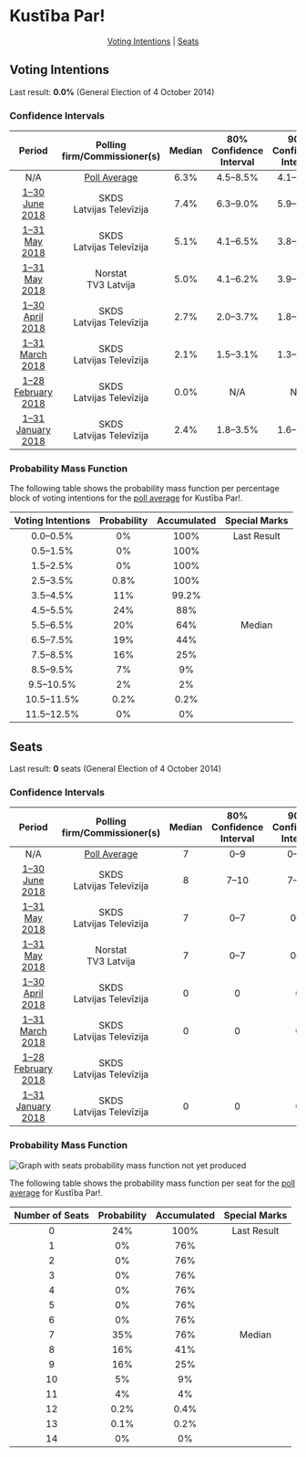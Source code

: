 # Kustība Par!

<p align="center"><a href="#voting-intentions">Voting Intentions</a> | <a href="#seats">Seats</a></p>

## Voting Intentions

Last result: **0.0%** (General Election of 4 October 2014)

### Confidence Intervals

| Period     | Polling firm/Commissioner(s) | Median | 80% Confidence Interval | 90% Confidence Interval | 95% Confidence Interval | 99% Confidence Interval |
|:----------:|:----------------:|:-----------:|:-----------------------:|:-----------------------:|:-----------------------:|:-----------------------:|
| N/A | [Poll Average](average.html) | 6.3% | 4.5–8.5% | 4.1–9.0% | 3.9–9.4% | 3.4–10.2% |
| [1–30 June 2018](2018-06-30-SKDS.html) | SKDS <br> Latvijas Televīzija | 7.4% | 6.3–9.0% | 5.9–9.4% | 5.6–9.8% | 5.1–10.5% |
| [1–31 May 2018](2018-05-31-SKDS.html) | SKDS <br> Latvijas Televīzija | 5.1% | 4.1–6.5% | 3.8–6.9% | 3.6–7.2% | 3.2–7.9% |
| [1–31 May 2018](2018-05-31-Norstat.html) | Norstat <br> TV3 Latvija | 5.0% | 4.1–6.2% | 3.9–6.6% | 3.7–6.9% | 3.3–7.5% |
| [1–30 April 2018](2018-04-30-SKDS.html) | SKDS <br> Latvijas Televīzija | 2.7% | 2.0–3.7% | 1.8–4.0% | 1.7–4.3% | 1.4–4.8% |
| [1–31 March 2018](2018-03-31-SKDS.html) | SKDS <br> Latvijas Televīzija | 2.1% | 1.5–3.1% | 1.3–3.4% | 1.2–3.6% | 1.0–4.2% |
| [1–28 February 2018](2018-02-28-SKDS.html) | SKDS <br> Latvijas Televīzija | 0.0% | N/A | N/A | N/A | N/A |
| [1–31 January 2018](2018-01-31-SKDS.html) | SKDS <br> Latvijas Televīzija | 2.4% | 1.8–3.5% | 1.6–3.8% | 1.5–4.1% | 1.2–4.6% |

### Probability Mass Function

The following table shows the probability mass function per percentage block of voting intentions for the [poll average](average.html) for Kustība Par!.

| Voting Intentions | Probability | Accumulated | Special Marks |
|:-----------------:|:-----------:|:-----------:|:-------------:|
| 0.0–0.5% | 0% | 100% | Last Result |
| 0.5–1.5% | 0% | 100% |  |
| 1.5–2.5% | 0% | 100% |  |
| 2.5–3.5% | 0.8% | 100% |  |
| 3.5–4.5% | 11% | 99.2% |  |
| 4.5–5.5% | 24% | 88% |  |
| 5.5–6.5% | 20% | 64% | Median |
| 6.5–7.5% | 19% | 44% |  |
| 7.5–8.5% | 16% | 25% |  |
| 8.5–9.5% | 7% | 9% |  |
| 9.5–10.5% | 2% | 2% |  |
| 10.5–11.5% | 0.2% | 0.2% |  |
| 11.5–12.5% | 0% | 0% |  |


## Seats

Last result: **0** seats (General Election of 4 October 2014)

### Confidence Intervals

| Period     | Polling firm/Commissioner(s) | Median | 80% Confidence Interval | 90% Confidence Interval | 95% Confidence Interval | 99% Confidence Interval |
|:----------:|:----------------:|:------:|:-----------------------:|:-----------------------:|:-----------------------:|:-----------------------:|
| N/A | [Poll Average](average.html) | 7 | 0–9 | 0–10 | 0–11 | 0–11 |
| [1–30 June 2018](2018-06-30-SKDS.html) | SKDS <br> Latvijas Televīzija | 8 | 7–10 | 7–11 | 7–11 | 7–12 |
| [1–31 May 2018](2018-05-31-SKDS.html) | SKDS <br> Latvijas Televīzija | 7 | 0–7 | 0–8 | 0–8 | 0–10 |
| [1–31 May 2018](2018-05-31-Norstat.html) | Norstat <br> TV3 Latvija | 7 | 0–7 | 0–7 | 0–9 | 0–9 |
| [1–30 April 2018](2018-04-30-SKDS.html) | SKDS <br> Latvijas Televīzija | 0 | 0 | 0 | 0 | 0 |
| [1–31 March 2018](2018-03-31-SKDS.html) | SKDS <br> Latvijas Televīzija | 0 | 0 | 0 | 0 | 0 |
| [1–28 February 2018](2018-02-28-SKDS.html) | SKDS <br> Latvijas Televīzija |  |  |  |  |  |
| [1–31 January 2018](2018-01-31-SKDS.html) | SKDS <br> Latvijas Televīzija | 0 | 0 | 0 | 0 | 0 |

### Probability Mass Function

![Graph with seats probability mass function not yet produced](average-seats-pmf-kustībapar.png "Seats Probability Mass Function")

The following table shows the probability mass function per seat for the [poll average](average.html) for Kustība Par!.

| Number of Seats | Probability | Accumulated | Special Marks |
|:---------------:|:-----------:|:-----------:|:-------------:|
| 0 | 24% | 100% | Last Result |
| 1 | 0% | 76% |  |
| 2 | 0% | 76% |  |
| 3 | 0% | 76% |  |
| 4 | 0% | 76% |  |
| 5 | 0% | 76% |  |
| 6 | 0% | 76% |  |
| 7 | 35% | 76% | Median |
| 8 | 16% | 41% |  |
| 9 | 16% | 25% |  |
| 10 | 5% | 9% |  |
| 11 | 4% | 4% |  |
| 12 | 0.2% | 0.4% |  |
| 13 | 0.1% | 0.2% |  |
| 14 | 0% | 0% |  |


